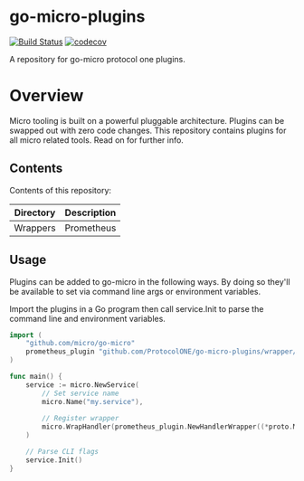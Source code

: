 # go-micro-plugins

[![Build Status](https://travis-ci.org/ProtocolONE/go-micro-plugins.svg?branch=master)](https://travis-ci.org/ProtocolONE/go-micro-plugins) [![codecov](https://codecov.io/gh/ProtocolONE/go-micro-plugins/branch/master/graph/badge.svg)](https://codecov.io/gh/ProtocolONE/go-micro-plugins)

A repository for go-micro protocol one plugins.

 # Overview
 
 Micro tooling is built on a powerful pluggable architecture. Plugins can be swapped out with zero code changes. This repository contains plugins for all micro related tools. Read on for further info.
 
 ## Contents
 
 Contents of this repository:
 
 | Directory | Description                                          |
 | --------- | ---------------------------------------------------- |
 | Wrappers  | Prometheus                                           |
 
  ## Usage
  
Plugins can be added to go-micro in the following ways. By doing so they'll be available to set via command line args or environment variables.

Import the plugins in a Go program then call service.Init to parse the command line and environment variables.

```go
import (
	"github.com/micro/go-micro"
	prometheus_plugin "github.com/ProtocolONE/go-micro-plugins/wrapper/monitoring/prometheus"
)

func main() {
	service := micro.NewService(
		// Set service name
		micro.Name("my.service"),
		
		// Register wrapper
		micro.WrapHandler(prometheus_plugin.NewHandlerWrapper((*proto.MyServiceInterface)(nil))),		
	)

	// Parse CLI flags
	service.Init()
}
```  
